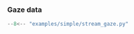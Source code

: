### Gaze data

```python linenums="1" hl_lines="10 14 19"
--8<-- "examples/simple/stream_gaze.py"
```
